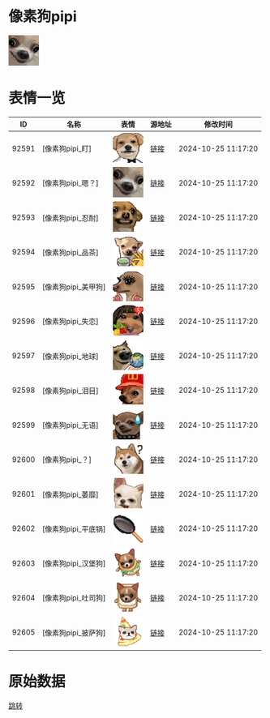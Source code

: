 # 像素狗pipi

<img src="./cover.png" height="60" alt="cover" />

# 表情一览

|ID|名称|表情|源地址|修改时间|
|----|----|----|----|----|
|92591|[像素狗pipi_盯]|<img src="./pic/092591_%5B像素狗pipi_盯%5D.png" height="60" alt="盯"/>|[链接](https://i0.hdslb.com/bfs/garb/48fde6fa4d5395ae0fff43e70f4892e06804ea37.png)|2024-10-25 11:17:20|
|92592|[像素狗pipi_嗯？]|<img src="./pic/092592_%5B像素狗pipi_嗯？%5D.png" height="60" alt="嗯？"/>|[链接](https://i0.hdslb.com/bfs/garb/d981b34c43e15af19c7df43ec0f2af4a359a5d55.png)|2024-10-25 11:17:20|
|92593|[像素狗pipi_忍耐]|<img src="./pic/092593_%5B像素狗pipi_忍耐%5D.png" height="60" alt="忍耐"/>|[链接](https://i0.hdslb.com/bfs/garb/b586a26483a6515262a5f8003a6e1d0e62a1bb9e.png)|2024-10-25 11:17:20|
|92594|[像素狗pipi_品茶]|<img src="./pic/092594_%5B像素狗pipi_品茶%5D.png" height="60" alt="品茶"/>|[链接](https://i0.hdslb.com/bfs/garb/c389b29bcb2ff51ad621c227971547521f5d11ab.png)|2024-10-25 11:17:20|
|92595|[像素狗pipi_美甲狗]|<img src="./pic/092595_%5B像素狗pipi_美甲狗%5D.png" height="60" alt="美甲狗"/>|[链接](https://i0.hdslb.com/bfs/garb/10ca81f9843e6c84642fb098c93c93df0f87eb92.png)|2024-10-25 11:17:20|
|92596|[像素狗pipi_失恋]|<img src="./pic/092596_%5B像素狗pipi_失恋%5D.png" height="60" alt="失恋"/>|[链接](https://i0.hdslb.com/bfs/garb/bae681f5c5813840c3c5cc56220a27fc9917d874.png)|2024-10-25 11:17:20|
|92597|[像素狗pipi_地球]|<img src="./pic/092597_%5B像素狗pipi_地球%5D.png" height="60" alt="地球"/>|[链接](https://i0.hdslb.com/bfs/garb/b0a4c6fffa7ab2521b544463a3fdc340f5822d26.png)|2024-10-25 11:17:20|
|92598|[像素狗pipi_泪目]|<img src="./pic/092598_%5B像素狗pipi_泪目%5D.png" height="60" alt="泪目"/>|[链接](https://i0.hdslb.com/bfs/garb/c079357a94c194896166b597bcf02a0fd6dd02eb.png)|2024-10-25 11:17:20|
|92599|[像素狗pipi_无语]|<img src="./pic/092599_%5B像素狗pipi_无语%5D.png" height="60" alt="无语"/>|[链接](https://i0.hdslb.com/bfs/garb/c7fa8052fe2d6da6f7eabfc650a062a34abf491b.png)|2024-10-25 11:17:20|
|92600|[像素狗pipi_？]|<img src="./pic/092600_%5B像素狗pipi_？%5D.png" height="60" alt="？"/>|[链接](https://i0.hdslb.com/bfs/garb/cd66316aa3fea749225b48b205c7f4b52224aadb.png)|2024-10-25 11:17:20|
|92601|[像素狗pipi_萎靡]|<img src="./pic/092601_%5B像素狗pipi_萎靡%5D.png" height="60" alt="萎靡"/>|[链接](https://i0.hdslb.com/bfs/garb/d1698583ce6287435d842c688cb9758abba41ca6.png)|2024-10-25 11:17:20|
|92602|[像素狗pipi_平底锅]|<img src="./pic/092602_%5B像素狗pipi_平底锅%5D.png" height="60" alt="平底锅"/>|[链接](https://i0.hdslb.com/bfs/garb/67a8a1352dd0c42d5adb21e61195320432573150.png)|2024-10-25 11:17:20|
|92603|[像素狗pipi_汉堡狗]|<img src="./pic/092603_%5B像素狗pipi_汉堡狗%5D.png" height="60" alt="汉堡狗"/>|[链接](https://i0.hdslb.com/bfs/garb/ac7981d2b164ca49c485629d5c875a82c31754c3.png)|2024-10-25 11:17:20|
|92604|[像素狗pipi_吐司狗]|<img src="./pic/092604_%5B像素狗pipi_吐司狗%5D.png" height="60" alt="吐司狗"/>|[链接](https://i0.hdslb.com/bfs/garb/449fa9146ebc6d83dbfdccfab7fd2d32f6ad05e4.png)|2024-10-25 11:17:20|
|92605|[像素狗pipi_披萨狗]|<img src="./pic/092605_%5B像素狗pipi_披萨狗%5D.png" height="60" alt="披萨狗"/>|[链接](https://i0.hdslb.com/bfs/garb/8d44a49049a5a7b28ddb83cbf4e6ea607e74ddc7.png)|2024-10-25 11:17:20|

# 原始数据

[跳转](./raw.json)

